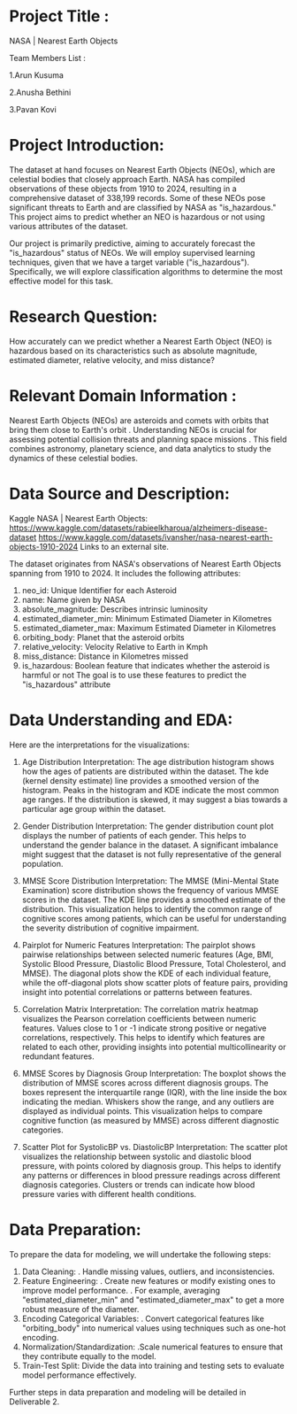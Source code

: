 # Project Title :
NASA | Nearest Earth Objects

Team Members List :

1.Arun Kusuma

2.Anusha Bethini

3.Pavan Kovi

# Project Introduction:
The dataset at hand focuses on Nearest Earth Objects (NEOs), which are celestial bodies that closely approach Earth. NASA has compiled observations of these objects from 1910 to 2024, resulting in a comprehensive dataset of 338,199 records. Some of these NEOs pose significant threats to Earth and are classified by NASA as "is_hazardous." This project aims to predict whether an NEO is hazardous or not using various attributes of the dataset.

Our project is primarily predictive, aiming to accurately forecast the "is_hazardous" status of NEOs. We will employ supervised learning techniques, given that we have a target variable ("is_hazardous"). Specifically, we will explore classification algorithms to determine the most effective model for this task.

# Research Question:

How accurately can we predict whether a Nearest Earth Object (NEO) is hazardous based on its characteristics such as absolute magnitude, estimated diameter, relative velocity, and miss distance?

# Relevant Domain Information :
Nearest Earth Objects (NEOs) are asteroids and comets with orbits that bring them close to Earth's orbit .
Understanding NEOs is crucial for assessing potential collision threats and planning space missions .
This field combines astronomy, planetary science, and data analytics to study the dynamics of these celestial bodies.

# Data Source and Description:
Kaggle NASA | Nearest Earth Objects: https://www.kaggle.com/datasets/rabieelkharoua/alzheimers-disease-dataset https://www.kaggle.com/datasets/ivansher/nasa-nearest-earth-objects-1910-2024 Links to an external site.

The dataset originates from NASA's observations of Nearest Earth Objects spanning from 1910 to 2024. It includes the following attributes:

1. neo_id: Unique Identifier for each Asteroid
2. name: Name given by NASA
3. absolute_magnitude: Describes intrinsic luminosity
4. estimated_diameter_min: Minimum Estimated Diameter in Kilometres
5. estimated_diameter_max: Maximum Estimated Diameter in Kilometres
6. orbiting_body: Planet that the asteroid orbits
7. relative_velocity: Velocity Relative to Earth in Kmph
8. miss_distance: Distance in Kilometres missed
9. is_hazardous: Boolean feature that indicates whether the asteroid is harmful or not
  The goal is to use these features to predict the "is_hazardous" attribute
# Data Understanding and EDA:
Here are the interpretations for the visualizations:

1. Age Distribution
Interpretation: The age distribution histogram shows how the ages of patients are distributed within the dataset. The kde (kernel density estimate) line provides a smoothed version of the histogram. Peaks in the histogram and KDE indicate the most common age ranges. If the distribution is skewed, it may suggest a bias towards a particular age group within the dataset.

2. Gender Distribution
Interpretation: The gender distribution count plot displays the number of patients of each gender. This helps to understand the gender balance in the dataset. A significant imbalance might suggest that the dataset is not fully representative of the general population.

3. MMSE Score Distribution
Interpretation: The MMSE (Mini-Mental State Examination) score distribution shows the frequency of various MMSE scores in the dataset. The KDE line provides a smoothed estimate of the distribution. This visualization helps to identify the common range of cognitive scores among patients, which can be useful for understanding the severity distribution of cognitive impairment.

4. Pairplot for Numeric Features
Interpretation: The pairplot shows pairwise relationships between selected numeric features (Age, BMI, Systolic Blood Pressure, Diastolic Blood Pressure, Total Cholesterol, and MMSE). The diagonal plots show the KDE of each individual feature, while the off-diagonal plots show scatter plots of feature pairs, providing insight into potential correlations or patterns between features.

5. Correlation Matrix
Interpretation: The correlation matrix heatmap visualizes the Pearson correlation coefficients between numeric features. Values close to 1 or -1 indicate strong positive or negative correlations, respectively. This helps to identify which features are related to each other, providing insights into potential multicollinearity or redundant features.

6. MMSE Scores by Diagnosis Group
Interpretation: The boxplot shows the distribution of MMSE scores across different diagnosis groups. The boxes represent the interquartile range (IQR), with the line inside the box indicating the median. Whiskers show the range, and any outliers are displayed as individual points. This visualization helps to compare cognitive function (as measured by MMSE) across different diagnostic categories.

7. Scatter Plot for SystolicBP vs. DiastolicBP
Interpretation: The scatter plot visualizes the relationship between systolic and diastolic blood pressure, with points colored by diagnosis group. This helps to identify any patterns or differences in blood pressure readings across different diagnosis categories. Clusters or trends can indicate how blood pressure varies with different health conditions.

# Data Preparation:
To prepare the data for modeling, we will undertake the following steps:

1. Data Cleaning:
   .  Handle missing values, outliers, and inconsistencies.
2. Feature Engineering:
   . Create new features or modify existing ones to improve model performance.
   . For example, averaging "estimated_diameter_min" and "estimated_diameter_max" to get a more robust measure of the diameter.
3. Encoding Categorical Variables:
   .  Convert categorical features like "orbiting_body" into numerical values using techniques such as one-hot encoding.
4. Normalization/Standardization:
   .Scale numerical features to ensure that they contribute equally to the model.
5. Train-Test Split: Divide the data into training and testing sets to evaluate model performance effectively.

Further steps in data preparation and modeling will be detailed in Deliverable 2.
